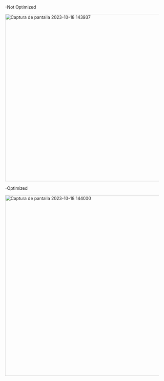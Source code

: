 -Not Optimized

<img width="546" alt="Captura de pantalla 2023-10-18 143937" src="https://github.com/jfmunoz997/Gas-Optimization/assets/140084670/da4d8b88-d7c0-46ff-97fd-8542c4ad8ed6">


-Optimized

<img width="590" alt="Captura de pantalla 2023-10-18 144000" src="https://github.com/jfmunoz997/Gas-Optimization/assets/140084670/5d49cffd-eda7-44f0-9840-b0d795301308">

